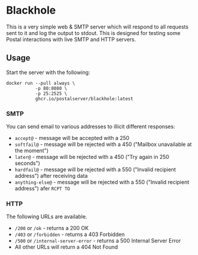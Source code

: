 # Blackhole

This is a very simple web & SMTP server which will respond to all requests sent to it and log the output to stdout. This is designed for testing some Postal interactions with live SMTP and HTTP servers.

## Usage

Start the server with the following:

```
docker run --pull always \
           -p 80:8080 \
           -p 25:2525 \
           ghcr.io/postalserver/blackhole:latest
```

### SMTP

You can send email to various addresses to illicit different responses:

* `accept@` - message will be accepted with a 250 
* `softfail@` - message will be rejected with a 450 ("Mailbox unavailable at the moment")
* `later@` - message will be rejected with a 450 ("Try again in 250 seconds")
* `hardfail@` - message will be rejected with a 550 ("Invalid recipient address") after receiving data
* `anything-else@` - message will be rejected with a 550 ("Invalid recipient address") afer `RCPT TO`

### HTTP

The following URLs are available. 

* `/200` or `/ok` - returns a 200 OK
* `/403` or `/forbidden` - returns a 403 Forbidden
* `/500` or `/internal-server-error` - returns a 500 Internal Server Error
* All other URLs will return a 404 Not Found
